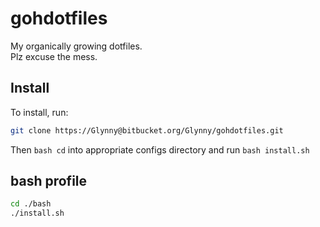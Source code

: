 # gohdotfiles

My organically growing dotfiles.  
Plz excuse the mess.

## Install

To install, run:
```bash
git clone https://Glynny@bitbucket.org/Glynny/gohdotfiles.git
```

Then ```bash cd``` into appropriate configs directory and run ```bash install.sh```

## bash profile
```bash
cd ./bash
./install.sh
```